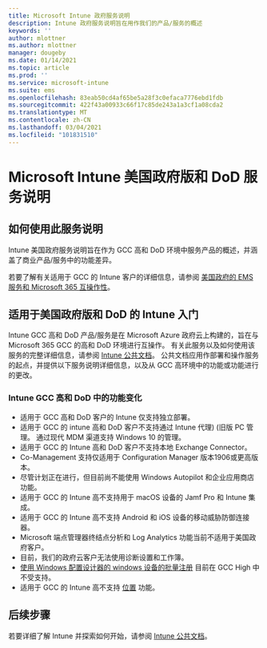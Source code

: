 ```yaml
---
title: Microsoft Intune 政府服务说明
description: Intune 政府服务说明旨在用作我们的产品/服务的概述
keywords: ''
author: mlottner
ms.author: mlottner
manager: dougeby
ms.date: 01/14/2021
ms.topic: article
ms.prod: ''
ms.service: microsoft-intune
ms.suite: ems
ms.openlocfilehash: 83eab50cd4af65be5a28f3c0efaca7776ebd1fdb
ms.sourcegitcommit: 422f43a00933c66f17c85de243a1a3cf1a08cda2
ms.translationtype: MT
ms.contentlocale: zh-CN
ms.lasthandoff: 03/04/2021
ms.locfileid: "101831510"
---
```

# <a name="microsoft-intune-for-us-government-gcc-high-and-dod-service-description"></a>Microsoft Intune 美国政府版和 DoD 服务说明

## <a name="how-to-use-this-service-description"></a>如何使用此服务说明

Intune 美国政府服务说明旨在作为 GCC 高和 DoD 环境中服务产品的概述，并涵盖了商业产品/服务中的功能差异。

若要了解有关适用于 GCC 的 Intune 客户的详细信息，请参阅 [美国政府的 EMS 服务和 Microsoft 365 互操作性](ems-govt-service-description.md#ems-offers-for-us-government-and-microsoft-365-interoperability)。

## <a name="get-started-with-intune-for-us-government-gcc-high-and-dod"></a>适用于美国政府版和 DoD 的 Intune 入门

Intune GCC 高和 DoD 产品/服务是在 Microsoft Azure 政府云上构建的，旨在与 Microsoft 365 GCC 的高和 DoD 环境进行互操作。 有关此服务以及如何使用该服务的完整详细信息，请参阅 [Intune 公共文档](/intune/)。 公共文档应用作部署和操作服务的起点，并提供以下服务说明详细信息，以及从 GCC 高环境中的功能或功能进行的更改。

### <a name="feature-variations-in-intune-gcc-high-and-dod"></a>Intune GCC 高和 DoD 中的功能变化

- 适用于 GCC 高和 DoD 客户的 Intune 仅支持独立部署。
- 适用于 GCC 的 intune 高和 DoD 客户不支持通过 Intune 代理)  (旧版 PC 管理。 通过现代 MDM 渠道支持 Windows 10 的管理。
- 适用于 GCC 的 Intune 高和 DoD 客户不支持本地 Exchange Connector。
- Co-Management 支持仅适用于 Configuration Manager 版本1906或更高版本。
- 尽管计划正在进行，但目前尚不能使用 Windows Autopilot 和企业应用商店功能。
- 适用于 GCC 的 Intune 高不支持用于 macOS 设备的 Jamf Pro 和 Intune 集成。
- 适用于 GCC 的 Intune 高不支持 Android 和 iOS 设备的移动威胁防御连接器。
- Microsoft 端点管理器终结点分析和 Log Analytics 功能当前不适用于美国政府客户。
- 目前，我们的政府云客户无法使用诊断设置和工作簿。
- [使用 Windows 配置设计器的 windows 设备的批量注册](/mem/intune/enrollment/windows-bulk-enroll) 目前在 GCC High 中不受支持。
- 适用于 GCC 的 Intune 高不支持 [位置](/mem/intune/protect/use-network-locations) 功能。


## <a name="next-steps"></a>后续步骤
若要详细了解 Intune 并探索如何开始，请参阅 [Intune 公共文档](/intune/index)。